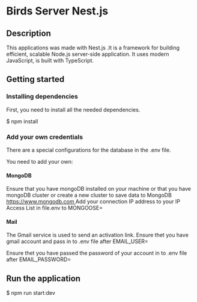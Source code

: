 
# Birds Server Nest.js

## Description

This  applications was made with Nest.js .It is a framework for building efficient, scalable Node.js server-side application.
It uses modern JavaScript, is built with TypeScript.

## Getting started

### Installing dependencies

First, you need to install all the needed dependencies.

$ npm install

### Add your own  credentials

 There are a special  configurations for the database in the  .env file.

 You need to add your own:

#### MongoDB

Ensure that you have mongoDB installed on your machine or  that you have mongoDB cluster or create a new cluster to save data to MongoDB [https://www.mongodb.com
]("https://www.mongodb.com")
 Add your connection IP address to your IP Access List  in file.env to MONGOOSE=

#### Mail

The Gmail service is used to send an activation link. Ensure thet you have gmail account and pass in to .env file after  EMAIL_USER=

Ensure thet you have  passed the password of your account  in to .env file after EMAIL_PASSWORD=

## Run the application

$ npm run start:dev
